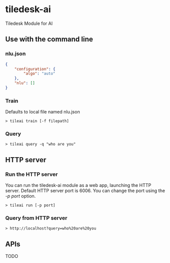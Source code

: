 # tiledesk-ai
Tiledesk Module for AI

## Use with the command line

### nlu.json

```json
{
	"configuration": {
		"algo": "auto"
	},
	"nlu": []
}
```

### Train
Defaults to local file named nlu.json

```
> tileai train [-f filepath]
```
### Query

```shell
> tileai query -q "who are you"
```

## HTTP server

### Run the HTTP server

You can run the tiledesk-ai module as a web app, launching the HTTP server.
Default HTTP server port is 6006. You can change the port using the _-p port_ option.

```shell
> tileai run [-p port]
```

### Query from HTTP server

```shell
> http://localhost?query=who%20are%20you
```

## APIs

TODO
